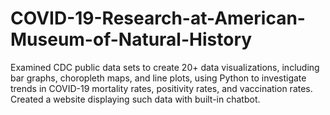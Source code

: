 # COVID-19-Research-at-American-Museum-of-Natural-History
Examined CDC public data sets to create 20+ data visualizations, including bar graphs, choropleth maps, and line plots, using Python to investigate trends in COVID-19 mortality rates, positivity rates, and vaccination rates. Created a website displaying such data with built-in chatbot.

